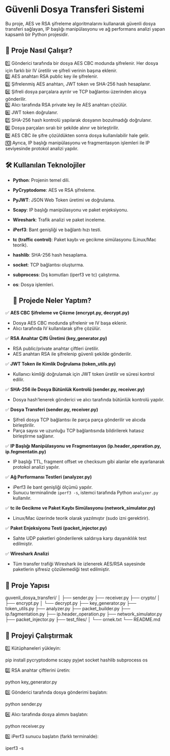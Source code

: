 # Güvenli Dosya Transferi Sistemi  

Bu proje, AES ve RSA şifreleme algoritmalarını kullanarak güvenli dosya transferi sağlayan, IP başlığı manipülasyonu ve ağ performans analizi yapan kapsamlı bir Python projesidir.  

## 📌 Proje Nasıl Çalışır?  

1️⃣ Gönderici tarafında bir dosya AES CBC modunda şifrelenir. Her dosya için farklı bir IV üretilir ve şifreli verinin başına eklenir.  
2️⃣ AES anahtarı RSA public key ile şifrelenir.  
3️⃣ Şifrelenmiş AES anahtarı, JWT token ve SHA-256 hash hesaplanır.  
4️⃣ Şifreli dosya parçalara ayrılır ve TCP bağlantısı üzerinden alıcıya gönderilir.  
5️⃣ Alıcı tarafında RSA private key ile AES anahtarı çözülür.  
6️⃣ JWT token doğrulanır.  
7️⃣ SHA-256 hash kontrolü yapılarak dosyanın bozulmadığı doğrulanır.  
8️⃣ Dosya parçaları sıralı bir şekilde alınır ve birleştirilir.  
9️⃣ AES CBC ile şifre çözüldükten sonra dosya kullanılabilir hale gelir.  
🔟 Ayrıca, IP başlığı manipülasyonu ve fragmentasyon işlemleri ile IP seviyesinde protokol analizi yapılır.   

## 🛠️ Kullanılan Teknolojiler  
- **Python**: Projenin temel dili.  
- **PyCryptodome**: AES ve RSA şifreleme.  
- **PyJWT**: JSON Web Token üretimi ve doğrulama.  
- **Scapy**: IP başlığı manipülasyonu ve paket enjeksiyonu.  
- **Wireshark**: Trafik analizi ve paket inceleme.  
- **iPerf3**: Bant genişliği ve bağlantı hızı testi.  
- **tc (traffic control)**: Paket kaybı ve gecikme simülasyonu (Linux/Mac teorik).  
- **hashlib**: SHA-256 hash hesaplama.  
- **socket**: TCP bağlantısı oluşturma.  
- **subprocess**: Dış komutları (iperf3 ve tc) çalıştırma.  
- **os**: Dosya işlemleri.

  ## 📂 Projede Neler Yaptım?  

✅ **AES CBC Şifreleme ve Çözme (encrypt.py, decrypt.py)**  
- Dosya AES CBC modunda şifrelenir ve IV başa eklenir.  
- Alıcı tarafında IV kullanılarak şifre çözülür.  

✅ **RSA Anahtar Çifti Üretimi (key_generator.py)**  
- RSA public/private anahtar çiftleri üretilir.  
- AES anahtarı RSA ile şifrelenip güvenli şekilde gönderilir.  

✅ **JWT Token ile Kimlik Doğrulama (token_utils.py)**  
- Kullanıcı kimliği doğrulamak için JWT token üretilir ve süresi kontrol edilir.  

✅ **SHA-256 ile Dosya Bütünlük Kontrolü (sender.py, receiver.py)**  
- Dosya hash’lenerek gönderici ve alıcı tarafında bütünlük kontrolü yapılır.  

✅ **Dosya Transferi (sender.py, receiver.py)**  
- Şifreli dosya TCP bağlantısı ile parça parça gönderilir ve alıcıda birleştirilir.  
- Parça sayısı ve uzunluğu TCP bağlantısında bildirilerek hatasız birleştirme sağlanır.  

✅ **IP Başlığı Manipülasyonu ve Fragmentasyon (ip.header_operation.py, ip.fegmentatin.py)**  
- IP başlığı TTL, fragment offset ve checksum gibi alanlar elle ayarlanarak protokol analizi yapılır.  

✅ **Ağ Performansı Testleri (analyzer.py)**  
- iPerf3 ile bant genişliği ölçümü yapılır.  
- Sunucu terminalinde `iperf3 -s`, istemci tarafında Python `analyzer.py` kullanılır.  

✅ **tc ile Gecikme ve Paket Kaybı Simülasyonu (network_simulator.py)**  
- Linux/Mac üzerinde teorik olarak yazılmıştır (sudo izni gerektirir).  

✅ **Paket Enjeksiyonu Testi (packet_injector.py)**  
- Sahte UDP paketleri gönderilerek saldırıya karşı dayanıklılık test edilmiştir.  

✅ **Wireshark Analizi**  
- Tüm transfer trafiği Wireshark ile izlenerek AES/RSA sayesinde paketlerin şifresiz çözülemediği test edilmiştir.  

## 📂 Proje Yapısı  
guvenli_dosya_transferi/
│
├── sender.py
├── receiver.py
├── crypto/
│   ├── encrypt.py
│   └── decrypt.py
├── key_generator.py
├── token_utils.py
├── analyzer.py
├── packet_builder.py
├── ip.fagmentation.py
├── ip.header_operation.py
├── network_simulator.py
├── packet_injector.py
├── test_files/
│   └── ornek.txt
└── README.md


## 🚀 Projeyi Çalıştırmak  

1️⃣ Kütüphaneleri yükleyin:  

pip install pycryptodome scapy pyjwt socket hashlib subprocess os

2️⃣ RSA anahtar çiftlerini üretin:

python key_generator.py

3️⃣ Gönderici tarafında dosya gönderimi başlatın:

python sender.py

4️⃣ Alıcı tarafında dosya alımını başlatın:

python receiver.py

5️⃣ iPerf3 sunucu başlatın (farklı terminalde):

iperf3 -s
